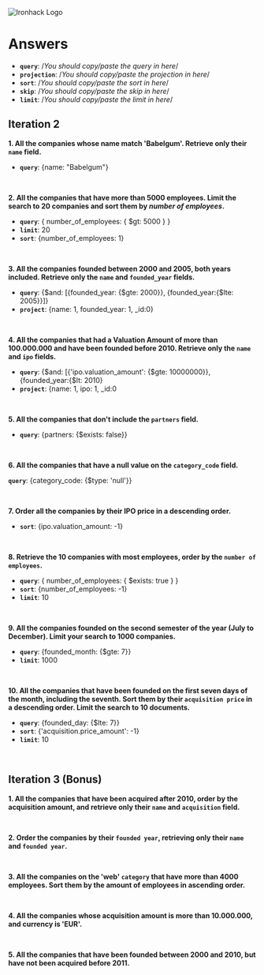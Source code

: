 ![Ironhack Logo](https://i.imgur.com/1QgrNNw.png)

# Answers

- **`query`**: /_You should copy/paste the query in here_/
- **`projection`**: /_You should copy/paste the projection in here_/
- **`sort`**: /_You should copy/paste the sort in here_/
- **`skip`**: /_You should copy/paste the skip in here_/
- **`limit`**: /_You should copy/paste the limit in here_/


## Iteration 2

**1. All the companies whose name match 'Babelgum'. Retrieve only their `name` field.**

<!-- Your Query Goes Here -->
- **`query`**: {name: "Babelgum"}

<br>

**2. All the companies that have more than 5000 employees. Limit the search to 20 companies and sort them by *number of employees*.**

<!-- Your Query Goes Here -->
- **`query`**: { number_of_employees: { $gt: 5000 } }
- **`limit`**: 20
- **`sort`**: {number_of_employees: 1}


<br>

**3. All the companies founded between 2000 and 2005, both years included. Retrieve only the `name` and `founded_year` fields.**

<!-- Your Query Goes Here -->
- **`query`**: {$and: [{founded_year: {$gte: 2000}}, {founded_year:{$lte: 2005}}]}
- **`project`**: {name: 1, founded_year: 1, _id:0}

<br>

**4. All the companies that had a Valuation Amount of more than 100.000.000 and have been founded before 2010. Retrieve only the `name` and `ipo` fields.**

<!-- Your Query Goes Here -->
- **`query`**: {$and: [{'ipo.valuation_amount': {$gte: 10000000}}, {founded_year:{$lt: 2010}
- **`project`**: {name: 1, ipo: 1, _id:0

<br>

**5. All the companies that don't include the `partners` field.**

<!-- Your Query Goes Here -->
- **`query`**: {partners: {$exists: false}}

<br>

**6. All the companies that have a null value on the `category_code` field.**

<!-- Your Query Goes Here -->
**`query`**: {category_code: {$type: 'null'}}

<br>

**7. Order all the companies by their IPO price in a descending order.**

<!-- Your Query Goes Here -->
- **`sort`**: {ipo.valuation_amount: -1}

<br>

**8. Retrieve the 10 companies with most employees, order by the `number of employees`.**

<!-- Your Query Goes Here -->
- **`query`**: { number_of_employees: { $exists: true } }
- **`sort`**: {number_of_employees: -1}
- **`limit`**: 10

<br>

**9. All the companies founded on the second semester of the year (July to December). Limit your search to 1000 companies.**

<!-- Your Query Goes Here -->

- **`query`**: {founded_month: {$gte: 7}}
- **`limit`**: 1000
<br>

**10. All the companies that have been founded on the first seven days of the month, including the seventh. Sort them by their `acquisition price` in a descending order. Limit the search to 10 documents.**

<!-- Your Query Goes Here -->
- **`query`**: {founded_day: {$lte: 7}}
- **`sort`**: {'acquisition.price_amount': -1}
- **`limit`**: 10

<br>

## Iteration 3 (Bonus)

**1. All the companies that have been acquired after 2010, order by the acquisition amount, and retrieve only their `name` and `acquisition` field.**

<!-- Your Query Goes Here -->

<br>

**2. Order the companies by their `founded year`, retrieving only their `name` and `founded year`.**

<!-- Your Query Goes Here -->

<br>

**3. All the companies on the 'web' `category` that have more than 4000 employees. Sort them by the amount of employees in ascending order.**

<!-- Your Query Goes Here -->

<br>

**4. All the companies whose acquisition amount is more than 10.000.000, and currency is 'EUR'.**

<!-- Your Query Goes Here -->

<br>

**5. All the companies that have been founded between 2000 and 2010, but have not been acquired before 2011.**

<!-- Your Query Goes Here -->

<br>

